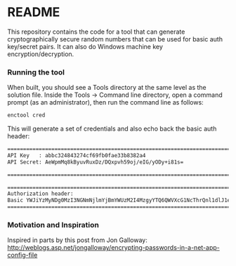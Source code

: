 # README #

This repository contains the code for a tool that can generate cryptographically secure random numbers that can be used for basic auth key/secret pairs.
It can also do Windows machine key encryption/decryption.

### Running the tool ###

When built, you should see a Tools directory at the same level as the solution file. Inside the Tools -> Command line directory, open a command prompt (as an administrator), then run the command line as follows:

```bash
enctool cred
```

This will generate a set of credentials and also echo back the basic auth header:

```bash
=========================================================================
API Key   : abbc324843274cf69fb0fae33b8382a4
API Secret: AeWpmMq8kByuvRuxDz/DQxpvh59oj/eIG/yODy+i81s=

=========================================================================

=========================================================================
Authorization header:
Basic YWJiYzMyNDg0MzI3NGNmNjlmYjBmYWUzM2I4MzgyYTQ6QWVXcG1NcThrQnl1dlJ1eER6L0RReHB2aDU5b2ovZUlHL3lPRHkraTgxcz0=
=========================================================================
```

### Motivation and Inspiration ###

Inspired in parts by this post from Jon Galloway: http://weblogs.asp.net/jongalloway/encrypting-passwords-in-a-net-app-config-file

